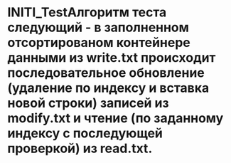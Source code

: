 # INITI_TestАлгоритм теста следующий - в заполненном отсортированом контейнере данными из write.txt происходит последовательное обновление (удаление по индексу и вставка новой строки) записей из modify.txt и чтение (по заданному индексу с последующей проверкой) из read.txt.

